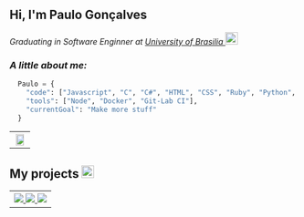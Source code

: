 <!-- Resume -->
<h2> Hi, I'm Paulo Gonçalves </h2>
<p>
    <em>Graduating in Software Enginner at <a href="http://www.unb.br"> University of Brasilia </a></em>
    <a>
      <img src="https://cultofthepartyparrot.com/flags/hd/brazilparrot.gif" width="22" height="22"/>
    </a>
</p>



<em><h3 style="font-weight: bold">A little about me:</h3></em>

``` Python
  Paulo = {
    "code": ["Javascript", "C", "C#", "HTML", "CSS", "Ruby", "Python", "Java"],
    "tools": ["Node", "Docker", "Git-Lab CI"],
    "currentGoal": "Make more stuff"
  }
```
<!-- Git Stats -->
<table style="width:100% border: none; ">
  <th>
    <a href="https://github.com/PauloGoncalvesLima">
      <img align="center" height='85%'src="https://github-readme-stats.vercel.app/api?username=PaulogoncalvesLima&show_icons=true&count_private=true&title_color=0366d6&icon_color=0366d6" />
    </a>
    <!-- Toplags is bugged check if they fixed later https://github.com/anuraghazra/github-readme-stats -->
    <!-- <a href="https://github.com/PauloGoncalvesLima">
      <img align="center" height='100%' src="https://github-readme-stats.vercel.app/api/top-langs/?username=PaulogoncalvesLima&orgs=ChatBot-Bino&langs_count=10&count_private=true&layout=compact&hide=C%23" /> -->
    </a>
  </th>
</table> 


<h2>My projects <img src="https://cultofthepartyparrot.com/parrots/hd/githubparrot.gif" width="22" height="22"/></h2>
<!-- Git Projects -->
<table style="width:100% border: 0" >
  <tr>
    <th>
      <a href="https://github.com/PauloGoncalvesLima">
        <img src="https://github-readme-stats.vercel.app/api/pin/?username=PaulogoncalvesLima&repo=Games-Projects" />
      </a>
      <a href="https://github.com/PauloGoncalvesLima">
        <img  src="https://github-readme-stats.vercel.app/api/pin/?username=PaulogoncalvesLima&repo=Chatbot-Bino" />
      </a>
      <a href="https://github.com/PauloGoncalvesLima">
        <img  src="https://github-readme-stats.vercel.app/api/pin/?username=PaulogoncalvesLima&repo=AsteriscoDecoder" />
      </a>
    </th>
  </tr>
</table>